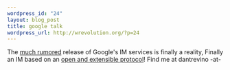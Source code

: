 ```yaml
--- 
wordpress_id: "24"
layout: blog_post
title: google talk
wordpress_url: http://wrevolution.org/?p=24
---
```

The <a href="http://slashdot.org/article.pl?sid=05/08/23/1313229&amp;tid=217&amp;tid=215">much rumored</a> release of Google's IM services is finally a reality,  Finally an IM based on an <a href="http://www.xmpp.org/">open and extensible protocol</a>!  Find me at dantrevino -at-

